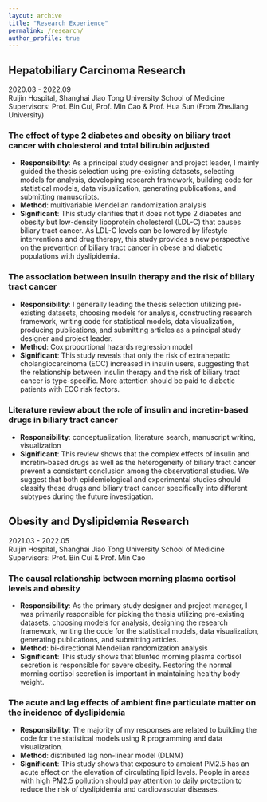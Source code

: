 ```yaml
---
layout: archive
title: "Research Experience"
permalink: /research/
author_profile: true
---
```


## Hepatobiliary Carcinoma Research
2020.03 - 2022.09 <br/>
Ruijin Hospital, Shanghai Jiao Tong University School of Medicine <br/>
Supervisors: Prof. Bin Cui, Prof. Min Cao & Prof. Hua Sun (From ZheJiang University)

### The effect of type 2 diabetes and obesity on biliary tract cancer with cholesterol and total bilirubin adjusted
* **Responsibility**: As a principal study designer and project leader, I mainly guided the thesis selection using pre-existing datasets, selecting models for analysis, developing research framework, building code for statistical models, data visualization, generating publications, and submitting manuscripts.
* **Method**: multivariable Mendelian randomization analysis
* **Significant**: This study clarifies that it does not type 2 diabetes and obesity but low-density lipoprotein cholesterol (LDL-C) that causes biliary tract cancer. As LDL-C levels can be lowered by lifestyle interventions and drug therapy, this study provides a new perspective on the prevention of biliary tract cancer in obese and diabetic populations with dyslipidemia.

### The association between insulin therapy and the risk of biliary tract cancer
* **Responsibility**: I generally leading the thesis selection utilizing pre-existing datasets, choosing models for analysis, constructing research framework, writing code for statistical models, data visualization, producing publications, and submitting articles as a principal study designer and project leader.
* **Method**: Cox proportional hazards regression model
* **Significant**: This study reveals that only the risk of extrahepatic cholangiocarcinoma (ECC) increased in insulin users, suggesting that the relationship between insulin therapy and the risk of biliary tract cancer is type-specific. More attention should be paid to diabetic patients with ECC risk factors.

### Literature review about the role of insulin and incretin-based drugs in biliary tract cancer
* **Responsibility**: conceptualization, literature search, manuscript writing, visualization
* **Significant**: This review shows that the complex effects of insulin and incretin-based drugs as well as the heterogeneity of biliary tract cancer prevent a consistent conclusion among the observational studies. We suggest that both epidemiological and experimental studies should classify these drugs and biliary tract cancer specifically into different subtypes during the future investigation.


## Obesity and Dyslipidemia Research
2021.03 - 2022.05  <br/>
Ruijin Hospital, Shanghai Jiao Tong University School of Medicine <br/>
Supervisors: Prof. Bin Cui & Prof. Min Cao

### The causal relationship between morning plasma cortisol levels and obesity
* **Responsibility**: As the primary study designer and project manager, I was primarily responsible for picking the thesis utilizing pre-existing datasets, choosing models for analysis, designing the research framework, writing the code for the statistical models, data visualization, generating publications, and submitting articles.
* **Method**: bi-directional Mendelian randomization analysis
* **Significant**: This study shows that blunted morning plasma cortisol secretion is responsible for severe obesity. Restoring the normal morning cortisol secretion is important in maintaining healthy body weight.

### The acute and lag effects of ambient fine particulate matter on the incidence of dyslipidemia
* **Responsibility**: The majority of my responses are related to building the code for the statistical models using R programming and data visualization.
* **Method**: distributed lag non-linear model (DLNM)
* **Significant**: This study shows that exposure to ambient PM2.5 has an acute effect on the elevation of circulating lipid levels. People in areas with high PM2.5 pollution should pay attention to daily protection to reduce the risk of dyslipidemia and cardiovascular diseases.